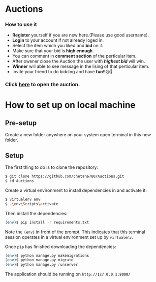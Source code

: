 # Auctions
### How to use it
- **Register** yourself if you are new here.(Please use good username).
- **Login** to your account if not already loged in.
- Select the item which you liked and **bid** on it.
- Make sure that your bid is **high enough**.
- You can comment in **comment section** of the perticular item.
- After owener close the Auction the user with ***highest bid*** will win.
- **Winner** will able to see message in the lising of that perticular item.
- Invite your friend to do bidding and have **fun**!!😃🤟 

### Click <a href="https://auctionscom.herokuapp.com/">here</a> to open the auction.

# How to set up on local machine

## Pre-setup
Create a new folder anywhere on your system
open terminal in this new folder.

## Setup

The first thing to do is to clone the repository:

```sh
$ git clone https://github.com/chetan6780/Auctions.git
$ cd Auctions
```

Create a virtual environment to install dependencies in and activate it:

```sh
$ virtualenv env
$ .\env\Scripts\activate
```

Then install the dependencies:

```sh
(env)$ pip install -r requirements.txt
```
Note the `(env)` in front of the prompt. This indicates that this terminal
session operates in a virtual environment set up by `virtualenv`.

Once `pip` has finished downloading the dependencies:
```sh
(env)$ python manage.py makemigrations
(env)$ python manage.py migrate
(env)$ python manage.py runserver
```
The application should be running on `http://127.0.0.1:8000/`
